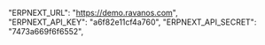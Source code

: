 "ERPNEXT_URL": "https://demo.ravanos.com",  
"ERPNEXT_API_KEY": "a6f82e11cf4a760",
"ERPNEXT_API_SECRET": "7473a669f6f6552",